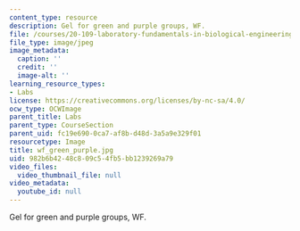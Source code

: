 ```yaml
---
content_type: resource
description: Gel for green and purple groups, WF.
file: /courses/20-109-laboratory-fundamentals-in-biological-engineering-fall-2007/982b6b4248c809c54fb5bb1239269a79_wf_green_purple.jpg
file_type: image/jpeg
image_metadata:
  caption: ''
  credit: ''
  image-alt: ''
learning_resource_types:
- Labs
license: https://creativecommons.org/licenses/by-nc-sa/4.0/
ocw_type: OCWImage
parent_title: Labs
parent_type: CourseSection
parent_uid: fc19e690-0ca7-af8b-d48d-3a5a9e329f01
resourcetype: Image
title: wf_green_purple.jpg
uid: 982b6b42-48c8-09c5-4fb5-bb1239269a79
video_files:
  video_thumbnail_file: null
video_metadata:
  youtube_id: null
---
```

Gel for green and purple groups, WF.